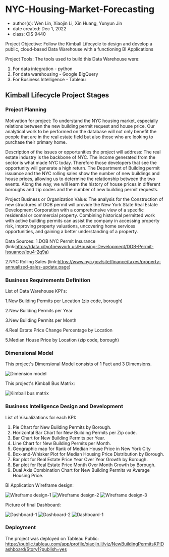 # NYC-Housing-Market-Forecasting

- author(s): Wen Lin, Xiaojin Li, Xin Huang, Yunyun Jin
- date created: Dec 1, 2022
- class: CIS 9440

Project Objective: Follow the Kimball Lifecycle to design and develop a public, cloud-based Data Warehouse with a functioning BI Applications

Project Tools:
The tools used to build this Data Warehouse were:

1. For data integration - python
2. For data warehousing - Google BigQuery
3. For Business Intelligence - Tableau

## Kimball Lifecycle Project Stages

### Project Planning

Motivation for project:
To understand the NYC housing market, especially relations between the new building permit request and house price. Our analytical work to be performed on the database will not only benefit the people that are in the real estate field but also those who are looking to purchase their primary home.



Description of the issues or opportunities the project will address:
The real estate industry is the backbone of NYC. The income generated from the sector is what made NYC today. Therefore those developers that see the opportunity will generate a high return. The Department of Building permit issuance and the NYC rolling sales show the number of new buildings and house prices, allowing us to determine the relationship between the two events. Along the way, we will learn the history of house prices in different boroughs and zip codes and the number of new building permit requests.



Project Business or Organization Value:
The analysis for the Construction of new structures of DOB permit will provide the
New York State Real Estate Development Corporation with a comprehensive view of a
specific residential or commercial property.
Combining historical permitted work with active building permits can assist the
company in accessing property risk, improving property valuations, uncovering home
services opportunities, and gaining a better understanding of a property.



Data Sources:
1.DOB NYC Permit Insurance
(link:https://data.cityofnewyork.us/Housing-Development/DOB-Permit-Issuance/ipu4-2q9a)

2.NYC Rolling Sales
(link:https://www.nyc.gov/site/finance/taxes/property-annualized-sales-update.page)

### Business Requirements Definition

List of Data Warehouse KPI's:

1.New Building Permits per Location (zip code, borough) 

2.New Building Permits per Year

3.New Building Permits per Month

4.Real Estate Price Change Percentage by Location

5.Median House Price by Location (zip code, borough) 

### Dimensional Model

This project's Dimensional Model consists of 1 Fact and 3 Dimensions.

![Dimension model](/img/Dimension_model.jpg)

This project's Kimball Bus Matrix:

![Kimball bus matrix](/img/Kimball_BUS_Matrix.jpg)

### Business Intelligence Design and Development

List of Visualizations for each KPI:

1. Pie Chart for New Building Permits by Borough.
2. Horizontal Bar Chart for New Building Permits per Zip code.
3. Bar Chart for New Building Permits per Year.
4. Line Chart for New Building Permits per Month.
5. Geographic map for Rank of Median House Price in New York City
6. Box-and-Whisker Plot for Median Housing Price Distribution by Borough.
7. Bar plot for Real Estate Price Year Over Year Growth by Borough.
8. Bar plot for Real Estate Price Month Over Month Growth by Borough.
9. Dual Axis Combination Chart for New Building Permits vs Average Housing Price.



BI Application Wireframe design:

![Wireframe design-1](/img/BI_Wireframe_Design-1.jpg)
![Wireframe design-2](/img/BI_Wireframe_Design-2.jpg)
![Wireframe design-3](/img/BI_Wireframe_Design-3.jpg)

Picture of final Dashboard:

![Dashboard-1](/img/Dashboard-1.jpg)
![Dashboard-2](/img/Dashboard-2.jpg)
![Dashboard-1](/img/Dashboard-3.jpg)

### Deployment

The project was deployed on Tableau Public: https://public.tableau.com/app/profile/xiaojin.li/viz/NewBuildingPermitsKPIDashboard/Story1?publish=yes

